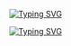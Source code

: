 [![Typing SVG](https://readme-typing-svg.herokuapp.com?font=Playfair+Display&weight=800&size=30&pause=1000&color=FF1493&repeat=false&width=435&lines=Rodolfo+Chivalan)](https://git.io/typing-svg)

[![Typing SVG](https://readme-typing-svg.herokuapp.com?font=Playfair+Display&weight=800&size=30&pause=1000&color=FF1493&width=435&lines=System+Engineering+Student)](https://git.io/typing-svg)
